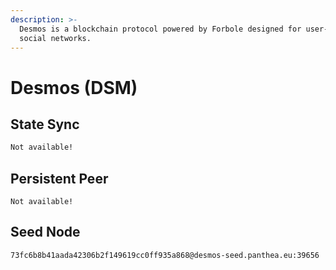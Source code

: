 ```yaml
---
description: >-
  Desmos is a blockchain protocol powered by Forbole designed for user-centric
  social networks.
---
```


# Desmos (DSM)

## State Sync

```bash
Not available!
```

## Persistent Peer

```url
Not available!
```

## Seed Node

```url
73fc6b8b41aada42306b2f149619cc0ff935a868@desmos-seed.panthea.eu:39656
```
